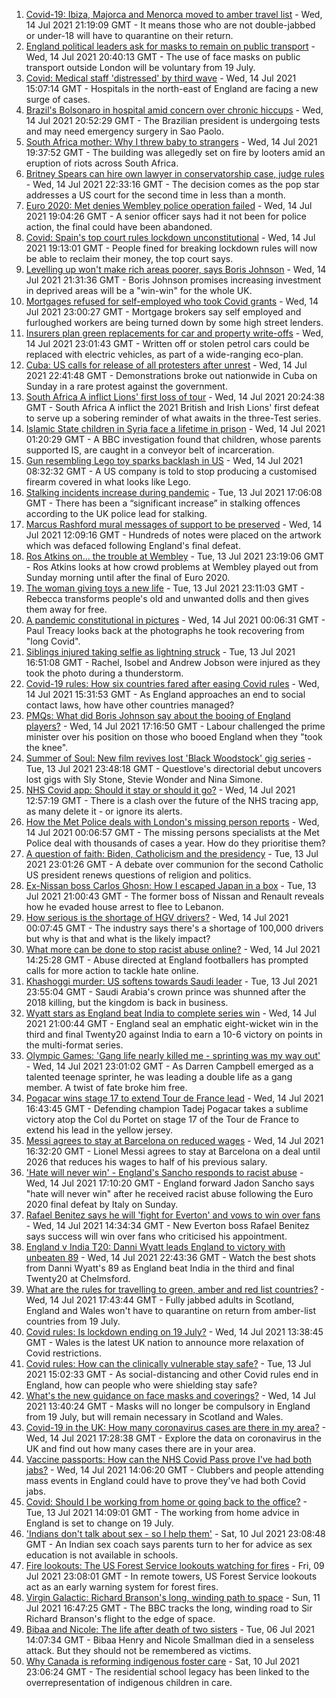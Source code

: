 1. [Covid-19: Ibiza, Majorca and Menorca moved to amber travel list](https://www.bbc.co.uk/news/uk-57839184) - Wed, 14 Jul 2021 21:19:09 GMT - It means those who are not double-jabbed or under-18 will have to quarantine on their return.
2. [England political leaders ask for masks to remain on public transport](https://www.bbc.co.uk/news/uk-england-57840575) - Wed, 14 Jul 2021 20:40:13 GMT - The use of face masks on public transport outside London will be voluntary from 19 July.
3. [Covid: Medical staff 'distressed' by third wave](https://www.bbc.co.uk/news/health-57836137) - Wed, 14 Jul 2021 15:07:14 GMT - Hospitals in the north-east of England are facing a new surge of cases.
4. [Brazil's Bolsonaro in hospital amid concern over chronic hiccups](https://www.bbc.co.uk/news/world-latin-america-57839717) - Wed, 14 Jul 2021 20:52:29 GMT - The Brazilian president is undergoing tests and may need emergency surgery in Sao Paolo.
5. [South Africa mother: Why I threw baby to strangers](https://www.bbc.co.uk/news/world-africa-57843685) - Wed, 14 Jul 2021 19:37:52 GMT - The building was allegedly set on fire by looters amid an eruption of riots across South Africa.
6. [Britney Spears can hire own lawyer in conservatorship case, judge rules](https://www.bbc.co.uk/news/world-us-canada-57839526) - Wed, 14 Jul 2021 22:33:16 GMT - The decision comes as the pop star addresses a US court for the second time in less than a month.
7. [Euro 2020: Met denies Wembley police operation failed](https://www.bbc.co.uk/news/uk-england-london-57841689) - Wed, 14 Jul 2021 19:04:26 GMT - A senior officer says had it not been for police action, the final could have been abandoned.
8. [Covid: Spain's top court rules lockdown unconstitutional](https://www.bbc.co.uk/news/world-europe-57838615) - Wed, 14 Jul 2021 19:13:01 GMT - People fined for breaking lockdown rules will now be able to reclaim their money, the top court says.
9. [Levelling up won't make rich areas poorer, says Boris Johnson](https://www.bbc.co.uk/news/uk-politics-57844084) - Wed, 14 Jul 2021 21:31:36 GMT - Boris Johnson promises increasing investment in deprived areas will be a "win-win" for the whole UK.
10. [Mortgages refused for self-employed who took Covid grants](https://www.bbc.co.uk/news/business-57843756) - Wed, 14 Jul 2021 23:00:27 GMT - Mortgage brokers say self employed and furloughed workers are being turned down by some high street lenders.
11. [Insurers plan green replacements for car and property write-offs](https://www.bbc.co.uk/news/business-57834049) - Wed, 14 Jul 2021 23:01:43 GMT - Written off or stolen petrol cars could be replaced with electric vehicles, as part of a wide-ranging eco-plan.
12. [Cuba: US calls for release of all protesters after unrest](https://www.bbc.co.uk/news/world-latin-america-57844864) - Wed, 14 Jul 2021 22:41:48 GMT - Demonstrations broke out nationwide in Cuba on Sunday in a rare protest against the government.
13. [South Africa A inflict Lions' first loss of tour](https://www.bbc.co.uk/sport/rugby-union/57841466) - Wed, 14 Jul 2021 20:24:38 GMT - South Africa A inflict the 2021 British and Irish Lions' first defeat to serve up a sobering reminder of what awaits in the three-Test series.
14. [Islamic State children in Syria face a lifetime in prison](https://www.bbc.co.uk/news/world-middle-east-57829441) - Wed, 14 Jul 2021 01:20:29 GMT - A BBC investigation found that children, whose parents supported IS, are caught in a conveyor belt of incarceration.
15. [Gun resembling Lego toy sparks backlash in US](https://www.bbc.co.uk/news/world-us-canada-57832053) - Wed, 14 Jul 2021 08:32:32 GMT - A US company is told to stop producing a customised firearm covered in what looks like Lego.
16. [Stalking incidents increase during pandemic](https://www.bbc.co.uk/news/uk-57756992) - Tue, 13 Jul 2021 17:06:08 GMT - There has been a “significant increase” in stalking offences according to the UK police lead for stalking.
17. [Marcus Rashford mural messages of support to be preserved](https://www.bbc.co.uk/news/uk-england-manchester-57832402) - Wed, 14 Jul 2021 12:09:16 GMT - Hundreds of notes were placed on the artwork which was defaced following England's final defeat.
18. [Ros Atkins on... the trouble at Wembley](https://www.bbc.co.uk/news/uk-57829412) - Tue, 13 Jul 2021 23:19:06 GMT - Ros Atkins looks at how crowd problems at Wembley played out from Sunday morning until after the final of Euro 2020.
19. [The woman giving toys a new life](https://www.bbc.co.uk/news/world-europe-57808946) - Tue, 13 Jul 2021 23:11:03 GMT - Rebecca transforms people's old and unwanted dolls and then gives them away for free.
20. [A pandemic constitutional in pictures](https://www.bbc.co.uk/news/in-pictures-57819761) - Wed, 14 Jul 2021 00:06:31 GMT - Paul Treacy looks back at the photographs he took recovering from "long Covid".
21. [Siblings injured taking selfie as lightning struck](https://www.bbc.co.uk/news/uk-england-london-57825759) - Tue, 13 Jul 2021 16:51:08 GMT - Rachel, Isobel and Andrew Jobson were injured as they took the photo during a thunderstorm.
22. [Covid-19 rules: How six countries fared after easing Covid rules](https://www.bbc.co.uk/news/world-57796133) - Wed, 14 Jul 2021 15:31:53 GMT - As England approaches an end to social contact laws, how have other countries managed?
23. [PMQs: What did Boris Johnson say about the booing of England players?](https://www.bbc.co.uk/news/57837572) - Wed, 14 Jul 2021 17:16:50 GMT - Labour challenged the prime minister over his position on those who booed England when they "took the knee".
24. [Summer of Soul: New film revives lost 'Black Woodstock' gig series](https://www.bbc.co.uk/news/entertainment-arts-57803091) - Tue, 13 Jul 2021 23:48:18 GMT - Questlove's directorial debut uncovers lost gigs with Sly Stone, Stevie Wonder and Nina Simone.
25. [NHS Covid app: Should it stay or should it go?](https://www.bbc.co.uk/news/technology-57836325) - Wed, 14 Jul 2021 12:57:19 GMT - There is a clash over the future of the NHS tracing app, as many delete it - or ignore its alerts.
26. [How the Met Police deals with London's missing person reports](https://www.bbc.co.uk/news/uk-england-london-57762720) - Wed, 14 Jul 2021 00:06:57 GMT - The missing persons specialists at the Met Police deal with thousands of cases a year. How do they prioritise them?
27. [A question of faith: Biden, Catholicism and the presidency](https://www.bbc.co.uk/news/world-us-canada-57825309) - Tue, 13 Jul 2021 23:01:26 GMT - A debate over communion for the second Catholic US president renews questions of religion and politics.
28. [Ex-Nissan boss Carlos Ghosn: How I escaped Japan in a box](https://www.bbc.co.uk/news/business-57760993) - Tue, 13 Jul 2021 21:00:43 GMT - The former boss of Nissan and Renault reveals how he evaded house arrest to flee to Lebanon.
29. [How serious is the shortage of HGV drivers?](https://www.bbc.co.uk/news/57810729) - Wed, 14 Jul 2021 00:07:45 GMT - The industry says there's a shortage of 100,000 drivers but why is that and what is the likely impact?
30. [What more can be done to stop racist abuse online?](https://www.bbc.co.uk/news/uk-politics-57820048) - Wed, 14 Jul 2021 14:25:28 GMT - Abuse directed at England footballers has prompted calls for more action to tackle hate online.
31. [Khashoggi murder: US softens towards Saudi leader](https://www.bbc.co.uk/news/world-middle-east-57760786) - Tue, 13 Jul 2021 23:55:04 GMT - Saudi Arabia's crown prince was shunned after the 2018 killing, but the kingdom is back in business.
32. [Wyatt stars as England beat India to complete series win](https://www.bbc.co.uk/sport/cricket/57842923) - Wed, 14 Jul 2021 21:00:44 GMT - England seal an emphatic eight-wicket win in the third and final Twenty20 against India to earn a 10-6 victory on points in the multi-format series.
33. [Olympic Games: 'Gang life nearly killed me - sprinting was my way out'](https://www.bbc.co.uk/sport/athletics/57656659) - Wed, 14 Jul 2021 23:01:02 GMT - As Darren Campbell emerged as a talented teenage sprinter, he was leading a double life as a gang member. A twist of fate broke him free.
34. [Pogacar wins stage 17 to extend Tour de France lead](https://www.bbc.co.uk/sport/cycling/57840945) - Wed, 14 Jul 2021 16:43:45 GMT - Defending champion Tadej Pogacar takes a sublime victory atop the Col du Portet on stage 17 of the Tour de France to extend his lead in the yellow jersey.
35. [Messi agrees to stay at Barcelona on reduced wages](https://www.bbc.co.uk/sport/football/57836300) - Wed, 14 Jul 2021 16:32:20 GMT - Lionel Messi agrees to stay at Barcelona on a deal until 2026 that reduces his wages to half of his previous salary.
36. ['Hate will never win' - England's Sancho responds to racist abuse](https://www.bbc.co.uk/sport/football/57840951) - Wed, 14 Jul 2021 17:10:20 GMT - England forward Jadon Sancho says "hate will never win" after he received racist abuse following the Euro 2020 final defeat by Italy on Sunday.
37. [Rafael Benitez says he will 'fight for Everton' and vows to win over fans](https://www.bbc.co.uk/sport/football/57835276) - Wed, 14 Jul 2021 14:34:34 GMT - New Everton boss Rafael Benitez says success will win over fans who criticised his appointment.
38. [England v India T20: Danni Wyatt leads England to victory with unbeaten 89](https://www.bbc.co.uk/sport/av/cricket/57843920) - Wed, 14 Jul 2021 22:43:36 GMT - Watch the best shots from Danni Wyatt's 89 as England beat India in the third and final Twenty20 at Chelmsford.
39. [What are the rules for travelling to green, amber and red list countries?](https://www.bbc.co.uk/news/explainers-52544307) - Wed, 14 Jul 2021 17:43:44 GMT - Fully jabbed adults in Scotland, England and Wales won't have to quarantine on return from amber-list countries from 19 July.
40. [Covid rules: Is lockdown ending on 19 July?](https://www.bbc.co.uk/news/explainers-52530518) - Wed, 14 Jul 2021 13:38:45 GMT - Wales is the latest UK nation to announce more relaxation of Covid restrictions.
41. [Covid rules: How can the clinically vulnerable stay safe?](https://www.bbc.co.uk/news/health-51997151) - Tue, 13 Jul 2021 15:02:33 GMT - As social-distancing and other Covid rules end in England, how can people who were shielding stay safe?
42. [What's the new guidance on face masks and coverings?](https://www.bbc.co.uk/news/health-51205344) - Wed, 14 Jul 2021 13:40:24 GMT - Masks will no longer be compulsory in England from 19 July, but will remain necessary in Scotland and Wales.
43. [Covid-19 in the UK: How many coronavirus cases are there in my area?](https://www.bbc.co.uk/news/uk-51768274) - Wed, 14 Jul 2021 17:28:38 GMT - Explore the data on coronavirus in the UK and find out how many cases there are in your area.
44. [Vaccine passports: How can the NHS Covid Pass prove I've had both jabs?](https://www.bbc.co.uk/news/explainers-55718553) - Wed, 14 Jul 2021 14:06:20 GMT - Clubbers and people attending mass events in England could have to prove they've had both Covid jabs.
45. [Covid: Should I be working from home or going back to the office?](https://www.bbc.co.uk/news/business-52567567) - Tue, 13 Jul 2021 14:09:01 GMT - The working from home advice in England is set to change on 19 July.
46. ['Indians don't talk about sex - so I help them'](https://www.bbc.co.uk/news/stories-56838660) - Sat, 10 Jul 2021 23:08:48 GMT - An Indian sex coach says parents turn to her for advice as sex education is not available in schools.
47. [Fire lookouts: The US Forest Service lookouts watching for fires](https://www.bbc.co.uk/news/world-us-canada-57626403) - Fri, 09 Jul 2021 23:08:01 GMT - In remote towers, US Forest Service lookouts act as an early warning system for forest fires.
48. [Virgin Galactic: Richard Branson's long, winding path to space](https://www.bbc.co.uk/news/science-environment-57798167) - Sun, 11 Jul 2021 16:47:25 GMT - The BBC tracks the long, winding road to Sir Richard Branson's flight to the edge of space.
49. [Bibaa and Nicole: The life after death of two sisters](https://www.bbc.co.uk/news/uk-england-london-57679755) - Tue, 06 Jul 2021 14:07:34 GMT - Bibaa Henry and Nicole Smallman died in a senseless attack. But they should not be remembered as victims.
50. [Why Canada is reforming indigenous foster care](https://www.bbc.co.uk/news/world-us-canada-57646170) - Sat, 10 Jul 2021 23:06:24 GMT - The residential school legacy has been linked to the overrepresentation of indigenous children in care.
